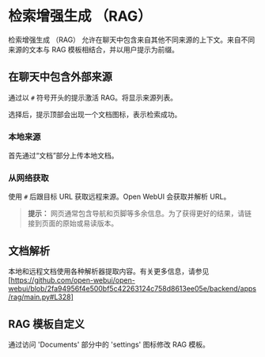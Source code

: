 # 检索增强生成 （RAG）

检索增强生成 （RAG） 允许在聊天中包含来自其他不同来源的上下文。来自不同来源的文本与 RAG 模板相结合，并以用户提示为前缀。

## 在聊天中包含外部来源
通过以 `#` 符号开头的提示激活 RAG。将显示来源列表。

选择后，提示顶部会出现一个文档图标，表示检索成功。

### 本地来源

首先通过“文档”部分上传本地文档。

### 从网络获取

使用 `#` 后跟目标 URL 获取远程来源。Open WebUI 会获取并解析 URL。

> **提示：** 网页通常包含导航和页脚等多余信息。为了获得更好的结果，请链接到页面的原始或易读版本。

## 文档解析

本地和远程文档使用各种解析器提取内容。有关更多信息，请参见 [https://github.com/open-webui/open-webui/blob/2fa94956f4e500bf5c42263124c758d8613ee05e/backend/apps/rag/main.py#L328]

## RAG 模板自定义

通过访问 'Documents' 部分中的 'settings' 图标修改 RAG 模板。
